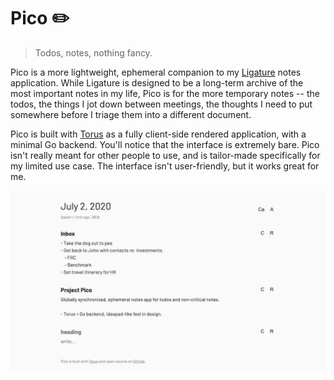 # Pico ✏️

>Todos, notes, nothing fancy.

Pico is a more lightweight, ephemeral companion to my [Ligature](https://github.com/thesephist/polyx#ligature) notes application. While Ligature is designed to be a long-term archive of the most important notes in my life, Pico is for the more temporary notes -- the todos, the things I jot down between meetings, the thoughts I need to put somewhere before I triage them into a different document.

Pico is built with [Torus](https://github.com/thesephist/torus) as a fully client-side rendered application, with a minimal Go backend. You'll notice that the interface is extremely bare. Pico isn't really meant for other people to use, and is tailor-made specifically for my limited use case. The interface isn't user-friendly, but it works great for me.

![Pico screenshot](screenshot.jpg)